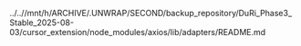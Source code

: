../..//mnt/h/ARCHIVE/.UNWRAP/SECOND/backup_repository/DuRi_Phase3_Stable_2025-08-03/cursor_extension/node_modules/axios/lib/adapters/README.md